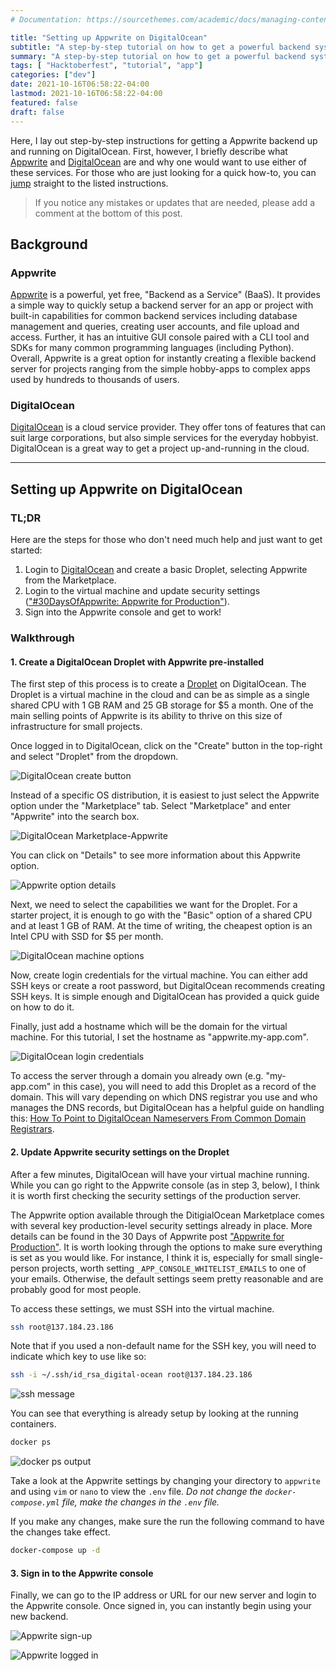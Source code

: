 ```yaml
---
# Documentation: https://sourcethemes.com/academic/docs/managing-content/

title: "Setting up Appwrite on DigitalOcean"
subtitle: "A step-by-step tutorial on how to get a powerful backend system up and running on Digital Ocean."
summary: "A step-by-step tutorial on how to get a powerful backend system up and running on Digital Ocean."
tags: [ "Hacktoberfest", "tutorial", "app"]
categories: ["dev"]
date: 2021-10-16T06:58:22-04:00
lastmod: 2021-10-16T06:58:22-04:00
featured: false
draft: false
---
```


Here, I lay out step-by-step instructions for getting a Appwrite backend up and running on DigitalOcean.
First, however, I briefly describe what [Appwrite](https://appwrite.io) and [DigitalOcean](https://appwrite.io) are and why one would want to use either of these services.
For those who are just looking for a quick how-to, you can [jump](#tldr) straight to the listed instructions.

> If you notice any mistakes or updates that are needed, please add a comment at the bottom of this post.

## Background

### Appwrite

[Appwrite](https://appwrite.io) is a powerful, yet free, "Backend as a Service" (BaaS).
It provides a simple way to quickly setup a backend server for an app or project with built-in capabilities for common backend services including database management and queries, creating user accounts, and file upload and access.
Further, it has an intuitive GUI console paired with a CLI tool and SDKs for many common programming languages (including Python).
Overall, Appwrite is a great option for instantly creating a flexible backend server for projects ranging from the simple hobby-apps to complex apps used by hundreds to thousands of users.

### DigitalOcean

[DigitalOcean](https://www.digitalocean.com) is a cloud service provider.
They offer tons of features that can suit large corporations, but also simple services for the everyday hobbyist.
DigitalOcean is a great way to get a project up-and-running in the cloud.

---

## Setting up Appwrite on DigitalOcean

### TL;DR

Here are the steps for those who don't need much help and just want to get started:

1. Login to [DigitalOcean](https://www.digitalocean.com) and create a basic Droplet, selecting Appwrite from the Marketplace.
2. Login to the virtual machine and update security settings (["#30DaysOfAppwrite: Appwrite for Production"](https://dev.to/appwrite/30daysofappwrite-appwrite-for-production-56hi)).
3. Sign into the Appwrite console and get to work!

### Walkthrough

#### 1. Create a DigitalOcean Droplet with Appwrite pre-installed

The first step of this process is to create a [Droplet](https://www.digitalocean.com/products/droplets/) on DigitalOcean.
The Droplet is a virtual machine in the cloud and can be as simple as a single shared CPU with 1 GB RAM and 25 GB storage for \$5 a month.
One of the main selling points of Appwrite is its ability to thrive on this size of infrastructure for small projects.

Once logged in to DigitalOcean, click on the "Create" button in the top-right and select "Droplet" from the dropdown.

![DigitalOcean create button](assets/01_setup-droplet/create.png)

Instead of a specific OS distribution, it is easiest to just select the Appwrite option under the "Marketplace" tab.
Select "Marketplace" and enter "Appwrite" into the search box.

![DigitalOcean Marketplace-Appwrite](assets/01_setup-droplet/marketplace-appwrite.png)

You can click on "Details" to see more information about this Appwrite option.

![Appwrite option details](assets/01_setup-droplet/appwrite-details.png)

Next, we need to select the capabilities we want for the Droplet.
For a starter project, it is enough to go with the "Basic" option of a shared CPU and at least 1 GB of RAM.
At the time of writing, the cheapest option is an Intel CPU with SSD for \$5 per month.

![DigitalOcean machine options](assets/01_setup-droplet/machine-options.png)

Now, create login credentials for the virtual machine.
You can either add SSH keys or create a root password, but DigitalOcean recommends creating SSH keys.
It is simple enough and DigitalOcean has provided a quick guide on how to do it.

Finally, just add a hostname which will be the domain for the virtual machine.
For this tutorial, I set the hostname as "appwrite.my-app.com".

![DigitalOcean login credentials](assets/01_setup-droplet/ssh-keys.png)

To access the server through a domain you already own (e.g. "my-app.com" in this case), you will need to add this Droplet as a record of the domain.
This will vary depending on which DNS registrar you use and who manages the DNS records, but DigitalOcean has a helpful guide on handling this: [How To Point to DigitalOcean Nameservers From Common Domain Registrars](https://www.digitalocean.com/community/tutorials/how-to-point-to-digitalocean-nameservers-from-common-domain-registrars).

#### 2. Update Appwrite security settings on the Droplet

After a few minutes, DigitalOcean will have your virtual machine running.
While you can go right to the Appwrite console (as in step 3, below), I think it is worth first checking the security settings of the production server.

The Appwrite option available through the DitigialOcean Marketplace comes with several key production-level security settings already in place.
More details can be found in the 30 Days of Appwrite post ["Appwrite for Production"](https://dev.to/appwrite/30daysofappwrite-appwrite-for-production-56hi).
It is worth looking through the options to make sure everything is set as you would like.
For instance, I think it is, especially for small single-person projects, worth setting `_APP_CONSOLE_WHITELIST_EMAILS` to one of your emails.
Otherwise, the default settings seem pretty reasonable and are probably good for most people.

To access these settings, we must SSH into the virtual machine.

```bash
ssh root@137.184.23.186
```

Note that if you used a non-default name for the SSH key, you will need to indicate which key to use like so:

```bash
ssh -i ~/.ssh/id_rsa_digital-ocean root@137.184.23.186
```

![ssh message](assets/02_setup-appwrite/ssh-message.png)

You can see that everything is already setup by looking at the running containers.

```bash
docker ps
```

![docker ps output](assets/02_setup-appwrite/docker-ps.png)

Take a look at the Appwrite settings by changing your directory to `appwrite` and using `vim` or `nano` to view the `.env` file.
*Do not change the `docker-compose.yml` file, make the changes in the `.env` file.*

If you make any changes, make sure the run the following command to have the changes take effect.

```bash
docker-compose up -d
```

#### 3. Sign in to the Appwrite console

Finally, we can go to the IP address or URL for our new server and login to the Appwrite console.
Once signed in, you can instantly begin using your new backend.

![Appwrite sign-up](assets/03_appwrite-console/appwrite-sign-up.png)

![Appwrite logged in](assets/03_appwrite-console/appwrite-logged-in.png)
